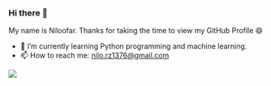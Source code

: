 ### Hi there 👋

My name is Niloofar. Thanks for taking the time to view my GitHub Profile 😄

- 🌱 I’m currently learning Python programming and machine learning.
- 📫 How to reach me: nilo.rz1376@gmail.com

<a href="https://github.com/NiloofarRazi76">
<img align="center" src="https://github-readme-stats.vercel.app/api?username=ghost1372&show_icons=true&count_private=true&include_all_commits=true" /></a>

